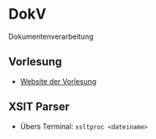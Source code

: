 # DokV
Dokumentenverarbeitung

## Vorlesung
 * [Website der Vorlesung](http://edu.cs.uni-magdeburg.de/EC/lehre/wintersemester-2015-2016/dokumentverarbeitung)

## XSlT Parser
* Übers Terminal: ```xsltproc <dateiname>```
